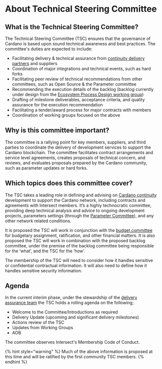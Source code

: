 # About Technical Steering Committee

## What is the Technical Steering Committee?

The Technical Steering Committee (TSC) ensures that the governance of Cardano is based upon sound technical awareness and best practices. The committee's duties are expected to include:&#x20;

* Facilitating delivery & technical assurance from [continuity delivery partners](https://www.intersectmbo.org/news/cardano-continuity) and suppliers
* Coordination of major integrations and technical events, such as hard forks
* Facilitating peer review of technical recommendations from other committees, such as Open Source & the Parameter committee
* Recommending the execution details of the backlog (backlog currently under design from the [Ecosystem Process Design working group](https://app.gitbook.com/o/Prbm1mtkwSsGWSvG1Bfd/s/K7cBOo8O1BpQ2uwlq0BE/))
* Drafting of milestone deliverables, acceptance criteria, and quality assurance for the execution recommendation
* Facilitating a tender/award process for major contracts with members
* Coordination of working groups focused on the above

## Why is this committee important?

The committee is a rallying point for key members, suppliers, and third parties to coordinate the delivery of development services to support the Cardano blockchain. The committee facilitates contract arrangements and service level agreements, creates proposals of technical concern, and reviews, and evaluates proposals prepared by the Cardano community, such as parameter updates or hard forks.&#x20;

## Which topics does this committee cover?

The TSC takes a leading role in defining and advising on [Cardano continuity](https://app.gitbook.com/s/o50OuflyxfUMOt8hHPn2/intersect-overview/working-on-cardano) development to support the Cardano network, including contracts and agreements with Intersect members. It’s a highly technocratic committee, providing deep technical analysis and advice to ongoing development projects, parameters settings (through the [Parameter Committee](https://app.gitbook.com/s/o50OuflyxfUMOt8hHPn2/intersect-overview/intersect-committees/technical-steering-committee-tsc/parameter-committee-pc)), and any other network related conditions.

It is proposed the TSC will work in conjunction with the [budget committee](https://app.gitbook.com/o/Prbm1mtkwSsGWSvG1Bfd/s/gsGMUGjBGIwHbN0vrf7v/) for budgetary assignment, ratification, and other financial matters. It is also proposed the TSC will work in combination with the proposed backlog committee, under the premise of the backlog committee being responsible for the ‘what’, and the TSC for the ‘how’.

The membership of the TSC will need to consider how it handles sensitive or confidential contractual information. It will also need to define how it handles sensitive security information.

## Agenda&#x20;

In the current interim phase, under the stewardship of the [delivery assurance team](https://app.gitbook.com/s/o50OuflyxfUMOt8hHPn2/intersect-overview/working-on-cardano/managing-delivery-partners) the TSC holds a rolling agenda on the following;

* Welcome to the Committee/Introductions as required
* Delivery Update (upcoming and significant delivery milestones)
* Actions review of the TSC
* Updates from Working Groups
* AOB

The committee observes Intersect's Membership Code of Conduct.

{% hint style="warning" %}
Much of the above information is proposed at this time and will be ratified by the first community TSC members. &#x20;
{% endhint %}
